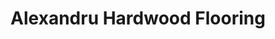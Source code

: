 ---
title: "Alexandru Hardwood Flooring"
url: /glenview/alexandru-hardwood-flooring/
shop: Fußböden
---